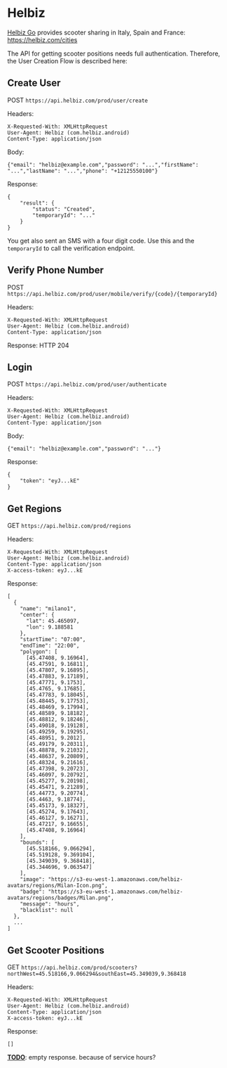 # Helbiz
[Helbiz Go](https://helbiz.com/go) provides scooter sharing in Italy, Spain and France: https://helbiz.com/cities

The API for getting scooter positions needs full authentication. Therefore, the User Creation Flow is described here:

## Create User

POST `https://api.helbiz.com/prod/user/create`

Headers:
```
X-Requested-With: XMLHttpRequest
User-Agent: Helbiz (com.helbiz.android)
Content-Type: application/json
```

Body:
```
{"email": "helbiz@example.com","password": "...","firstName": "...","lastName": "...","phone": "+12125550100"}
```

Response:
```
{
    "result": {
        "status": "Created",
        "temporaryId": "..."
    }
}
```

You get also sent an SMS with a four digit code. Use this and the `temporaryId` to call the verification endpoint.

## Verify Phone Number

POST `https://api.helbiz.com/prod/user/mobile/verify/{code}/{temporaryId}`

Headers:
```
X-Requested-With: XMLHttpRequest
User-Agent: Helbiz (com.helbiz.android)
Content-Type: application/json
```

Response: HTTP 204

## Login

POST `https://api.helbiz.com/prod/user/authenticate`

Headers:
```
X-Requested-With: XMLHttpRequest
User-Agent: Helbiz (com.helbiz.android)
Content-Type: application/json
```

Body:
```
{"email": "helbiz@example.com","password": "..."}
```

Response:
```
{
    "token": "eyJ...kE"
}
```

## Get Regions

GET `https://api.helbiz.com/prod/regions`

Headers:
```
X-Requested-With: XMLHttpRequest
User-Agent: Helbiz (com.helbiz.android)
Content-Type: application/json
X-access-token: eyJ...kE
```


Response:
```
[
  {
    "name": "milano1",
    "center": {
      "lat": 45.465097,
      "lon": 9.188581
    },
    "startTime": "07:00",
    "endTime": "22:00",
    "polygon": [
      [45.47408, 9.16964],
      [45.47591, 9.16811],
      [45.47807, 9.16895],
      [45.47883, 9.17189],
      [45.47771, 9.1753],
      [45.4765, 9.17685],
      [45.47783, 9.18045],
      [45.48445, 9.17753],
      [45.48469, 9.17994],
      [45.48589, 9.18182],
      [45.48812, 9.18246],
      [45.49018, 9.19128],
      [45.49259, 9.19295],
      [45.48951, 9.2012],
      [45.49179, 9.20311],
      [45.48878, 9.21032],
      [45.48637, 9.20809],
      [45.48324, 9.21616],
      [45.47398, 9.20723],
      [45.46097, 9.20792],
      [45.45277, 9.20198],
      [45.45471, 9.21289],
      [45.44773, 9.20774],
      [45.4463, 9.18774],
      [45.45173, 9.18327],
      [45.45274, 9.17643],
      [45.46127, 9.16271],
      [45.47217, 9.16655],
      [45.47408, 9.16964]
    ],
    "bounds": [
      [45.518166, 9.066294],
      [45.519128, 9.369104],
      [45.349039, 9.368418],
      [45.344696, 9.063547]
    ],
    "image": "https://s3-eu-west-1.amazonaws.com/helbiz-avatars/regions/Milan-Icon.png",
    "badge": "https://s3-eu-west-1.amazonaws.com/helbiz-avatars/regions/badges/Milan.png",
    "message": "hours",
    "blacklist": null
  },
  ...
]
```

## Get Scooter Positions

GET `https://api.helbiz.com/prod/scooters?northWest=45.518166,9.066294&southEast=45.349039,9.368418`

Headers:
```
X-Requested-With: XMLHttpRequest
User-Agent: Helbiz (com.helbiz.android)
Content-Type: application/json
X-access-token: eyJ...kE
```

Response:
```
[]
```
[**TODO**](https://github.com/ubahnverleih/WoBike/issues/80): empty response. because of service hours?
